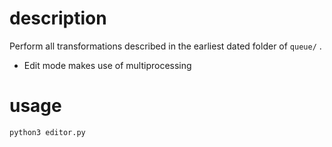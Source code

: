 # description
Perform all transformations described in the earliest dated folder of `queue/` .  
* Edit mode makes use of multiprocessing

# usage
```
python3 editor.py 
```
